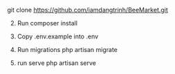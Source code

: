 git clone https://github.com/iamdangtrinh/BeeMarket.git

2. Run composer install

3. Copy .env.example into .env

4. Run migrations
php artisan migrate

5. run serve
php artisan serve